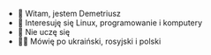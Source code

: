 - 👋 Witam, jestem Demetriusz
- 👀 Interesuję się Linux, programowanie i komputery
- 🌱 Nie uczę się
- 🙍‍♂️ Mówię po ukraiński, rosyjski i polski

<!---
padsp-64/padsp-64 is a ✨ special ✨ repository because its `README.md` (this file) appears on your GitHub profile.
You can click the Preview link to take a look at your changes.
--->
